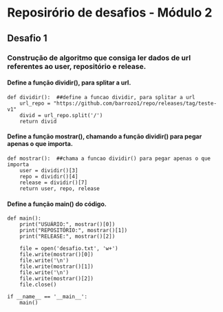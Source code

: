 # Reposirório de desafios - Módulo 2

## Desafio 1

### Construção de algoritmo que consiga ler dados de url referentes ao user, repositório e release.

#### Define a função __dividir()__, para splitar a url.
```
def dividir():  ##define a funcao dividir, para splitar a url
    url_repo = "https://github.com/barrozo1/repo/releases/tag/teste-v1"
    divid = url_repo.split('/')
    return divid
```

#### Define a função __mostrar()__, chamando a função __dividir()__ para pegar apenas o que importa.
```
def mostrar():  ##chama a funcao dividir() para pegar apenas o que importa
    user = dividir()[3]
    repo = dividir()[4]
    release = dividir()[7]
    return user, repo, release
```

#### Define a função __main()__ do código.
```
def main():
    print("USUÁRIO:", mostrar()[0])
    print("REPOSITÓRIO:", mostrar()[1])
    print("RELEASE:", mostrar()[2])

    file = open('desafio.txt', 'w+')
    file.write(mostrar()[0])
    file.write('\n')
    file.write(mostrar()[1])
    file.write('\n')
    file.write(mostrar()[2])
    file.close()

if __name__ == '__main__':
    main()
```
